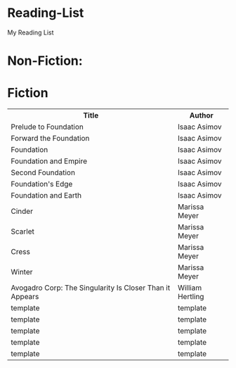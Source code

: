 # Reading-List
My Reading List

# Non-Fiction:



# Fiction

<table style="width:100%">
  <tr>
    <th>Title</th>
    <th>Author</th> 
  </tr>
  <tr>
    <td>Prelude to Foundation</td>
    <td>Isaac Asimov</td> 
  </tr>
  <tr>
    <td>Forward the Foundation</td>
    <td>Isaac Asimov</td> 
  </tr>
  <tr>
    <td>Foundation</td>
    <td>Isaac Asimov</td> 
  </tr>
  <tr>
    <td>Foundation and Empire</td>
    <td>Isaac Asimov</td> 
  </tr>
  <tr>
    <td>Second Foundation</td>
    <td>Isaac Asimov</td> 
  </tr>
  <tr>
    <td>Foundation's Edge</td>
    <td>Isaac Asimov</td> 
  </tr>
  <tr>
    <td>Foundation and Earth</td>
    <td>Isaac Asimov</td> 
  </tr>
  <tr>
    <td>Cinder</td>
    <td>Marissa Meyer</td> 
  </tr>
  <tr>
    <td>Scarlet</td>
    <td>Marissa Meyer</td> 
  </tr>
  <tr>
    <td>Cress</td>
    <td>Marissa Meyer</td> 
  </tr>
  <tr>
    <td>Winter</td>
    <td>Marissa Meyer</td> 
  </tr>
  <tr>
    <td>Avogadro Corp: The Singularity Is Closer Than it Appears</td>
    <td>William Hertling</td> 
  </tr>
  <tr>
    <td>template</td>
    <td>template</td> 
  </tr>
  <tr>
    <td>template</td>
    <td>template</td> 
  </tr>
  <tr>
    <td>template</td>
    <td>template</td> 
  </tr>
  <tr>
    <td>template</td>
    <td>template</td> 
  </tr>
  <tr>
    <td>template</td>
    <td>template</td> 
  </tr>
</table>
